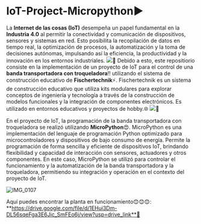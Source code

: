 # IoT-Project-Micropython▶️

La **Internet de las cosas (IoT)** desempeña un papel fundamental en la **Industria 4.0** al permitir la conectividad y comunicación de dispositivos, sensores y sistemas en red. Esto posibilita la recopilación de datos en tiempo real, la optimización de procesos, la automatización y la toma de decisiones autónomas, impulsando así la eficiencia, la productividad y la innovación en los entornos industriales. 
![](https://www.cibernos.com/hubfs/industry-2496192_1920.jpg)🔗
Debido a esto, este repositiorio consiste en la implementación de un proyecto de IoT para el control de una **banda transportadora con troqueladora**‼️ utilizando el sistema de construcción educativo de **Fischertechnik**⚡. Fischertechnik es un sistema de construcción educativo que utiliza kits modulares para explorar conceptos de ingeniería y tecnología a través de la construcción de modelos funcionales y la integración de componentes electrónicos. Es utilizado en entornos educativos y proyectos de hobby.🌐
![]([https://www.cibernos.com/hubfs/industry-2496192_1920.jpg](https://media.fischer.group/v7/_pim-media-prod_/Product%20Pictures/Product%20Pictures%20fischertechnik/W1_P_P_96785_STANZMASCHINE-MIT-TRANSPORTBAND-24V_CMYK_FREIGESTELLT.jpg?w=1000&h=1000&func=fit&bg_colour=white))🔗

En el proyecto de IoT, la programación de la banda transportadora con troqueladora se realizó utilizando **MicroPython**😍. MicroPython es una implementación del lenguaje de programación Python optimizado para microcontroladores y dispositivos de bajo consumo de energía. Permite la programación de forma sencilla y eficiente de dispositivos IoT, brindando flexibilidad y capacidad de interacción con sensores, actuadores y otros componentes. En este caso, MicroPython se utilizó para controlar el funcionamiento y la automatización de la banda transportadora y la troqueladora, permitiendo su integración y operación en el contexto del proyecto de IoT.

![IMG_0107](https://github.com/JuanGascaCalderon/IoT-Project-Micropython/assets/85767018/6f60c508-c3df-4acf-b883-3ba3b8c5bf20)

Aquí puedes encontrar la planta en funcionamiento😊😊😊: **https://drive.google.com/file/d/1EHui3Dm-DL56sqeFga3E6Jic_SmFEo6j/view?usp=drive_link**🔗

